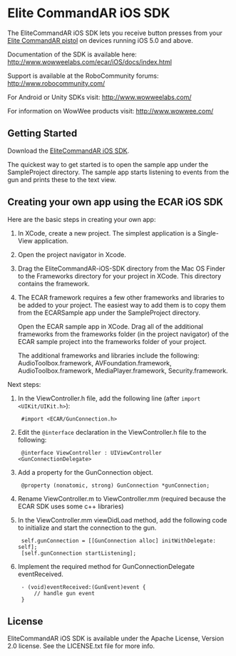 Elite CommandAR iOS SDK
================================

The EliteCommandAR iOS SDK lets you receive button presses from your [Elite CommandAR pistol](http://appgear.com/en/games/elite-commandar) on devices running iOS 5.0 and above. 

Documentation of the SDK is available here: http://www.wowweelabs.com/ecar/iOS/docs/index.html

Support is available at the RoboCommunity forums: http://www.robocommunity.com/

For Android or Unity SDKs visit: http://www.wowweelabs.com/

For information on WowWee products visit: http://www.wowwee.com/

Getting Started
---------------------------------------

Download the [EliteCommandAR iOS SDK](https://github.com/WowWeeLabs/EliteCommandAR-iOS-SDK).

The quickest way to get started is to open the sample app under the SampleProject directory. The sample app starts listening to events from the gun and prints these to the text view.

Creating your own app using the ECAR iOS SDK
-----------------------------------------------

Here are the basic steps in creating your own app:

1. In XCode, create a new project. The simplest application is a Single-View application.

2. Open the project navigator in Xcode.

3. Drag the EliteCommandAR-iOS-SDK directory from the Mac OS Finder to the Frameworks directory for your project in XCode. This directory contains the framework.

4. The ECAR framework requires a few other frameworks and libraries to be added to your project. The easiest way to add them is
to copy them from the ECARSample app under the SampleProject directory. 

	Open the ECAR sample app in XCode. Drag all of the additional frameworks from the frameworks folder (in the project navigator)
	of the ECAR sample project into the frameworks folder of your project.
	
	The additional frameworks and libraries include the following: AudioToolbox.framework, AVFoundation.framework, AudioToolbox.framework, MediaPlayer.framework, Security.framework.

Next steps:

1. In the ViewController.h file, add the following line (after `import <UIKit/UIKit.h>`):

		#import <ECAR/GunConnection.h>

2. Edit the `@interface` declaration in the ViewController.h file to the following:

		@interface ViewController : UIViewController <GunConnectionDelegate>

3. Add a property for the GunConnection object.

		@property (nonatomic, strong) GunConnection *gunConnection;

4. Rename ViewController.m to ViewController.mm (required because the ECAR SDK uses some c++ libraries)

5. In the ViewController.mm viewDidLoad method, add the following code to initialize and start the connection to the gun.

		self.gunConnection = [[GunConnection alloc] initWithDelegate: self];
		[self.gunConnection startListening];
		

6. Implement the required method for GunConnectionDelegate eventReceived.

		- (void)eventReceived:(GunEvent)event {
			// handle gun event
		}

License
-----------------------------------------------

EliteCommandAR iOS SDK is available under the Apache License, Version 2.0 license. See the LICENSE.txt file for more info.